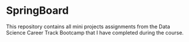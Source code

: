 # SpringBoard
This repository contains all mini projects assignments from the Data Science Career Track Bootcamp that I have completed during the course.
